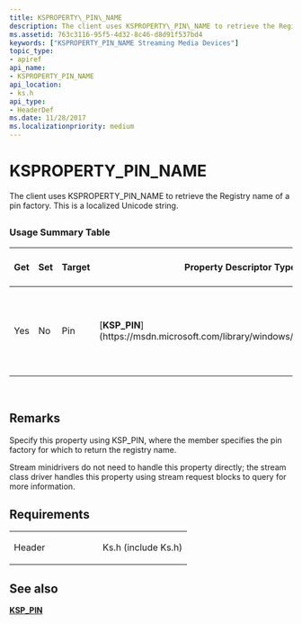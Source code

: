 ```yaml
---
title: KSPROPERTY\_PIN\_NAME
description: The client uses KSPROPERTY\_PIN\_NAME to retrieve the Registry name of a pin factory. This is a localized Unicode string.
ms.assetid: 763c3116-95f5-4d32-8c46-d8d91f537bd4
keywords: ["KSPROPERTY_PIN_NAME Streaming Media Devices"]
topic_type:
- apiref
api_name:
- KSPROPERTY_PIN_NAME
api_location:
- ks.h
api_type:
- HeaderDef
ms.date: 11/28/2017
ms.localizationpriority: medium
---
```


# KSPROPERTY\_PIN\_NAME


The client uses KSPROPERTY\_PIN\_NAME to retrieve the Registry name of a pin factory. This is a localized Unicode string.

## <span id="ddk_ksproperty_pin_name_ks"></span><span id="DDK_KSPROPERTY_PIN_NAME_KS"></span>


### Usage Summary Table

<table>
<colgroup>
<col width="20%" />
<col width="20%" />
<col width="20%" />
<col width="20%" />
<col width="20%" />
</colgroup>
<thead>
<tr class="header">
<th>Get</th>
<th>Set</th>
<th>Target</th>
<th>Property Descriptor Type</th>
<th>Property Value Type</th>
</tr>
</thead>
<tbody>
<tr class="odd">
<td><p>Yes</p></td>
<td><p>No</p></td>
<td><p>Pin</p></td>
<td><p>[<strong>KSP_PIN</strong>](https://msdn.microsoft.com/library/windows/hardware/ff566722)</p></td>
<td><p>A buffer containing the localized Unicode string.</p></td>
</tr>
</tbody>
</table>

 

Remarks
-------

Specify this property using KSP\_PIN, where the member specifies the pin factory for which to return the registry name.

Stream minidrivers do not need to handle this property directly; the stream class driver handles this property using stream request blocks to query for more information.

Requirements
------------

<table>
<colgroup>
<col width="50%" />
<col width="50%" />
</colgroup>
<tbody>
<tr class="odd">
<td><p>Header</p></td>
<td>Ks.h (include Ks.h)</td>
</tr>
</tbody>
</table>

## See also


[**KSP\_PIN**](https://msdn.microsoft.com/library/windows/hardware/ff566722)

 

 






